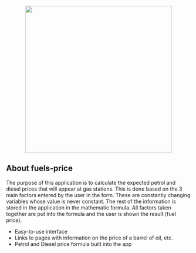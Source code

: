 <p align="center"><a href="https://laravel.com" target="_blank"><img src="http://www.meritum.us/wp-content/uploads/2019/04/crude-oil-copy.jpg01-770x433-1.jpg" width="400"></a></p>

## About fuels-price

The purpose of this application is to calculate the expected petrol and diesel prices that will appear at gas stations. This is done based on the 3 main factors entered by the user in the form. These are constantly changing variables whose value is never constant. The rest of the information is stored in the application in the mathematic formula. All factors taken together are put into the formula and the user is shown the result (fuel price).

- Easy-to-use interface
- Links to pages with information on the price of a barrel of oil, etc.
- Petrol and Diesel price formula built into the app
